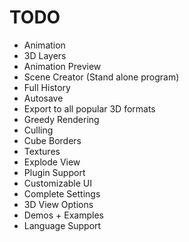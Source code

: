 # TODO

* Animation
* 3D Layers
* Animation Preview
* Scene Creator (Stand alone program)
* Full History
* Autosave
* Export to all popular 3D formats
* Greedy Rendering
* Culling
* Cube Borders
* Textures
* Explode View
* Plugin Support
* Customizable UI
* Complete Settings
* 3D View Options
* Demos + Examples
* Language Support